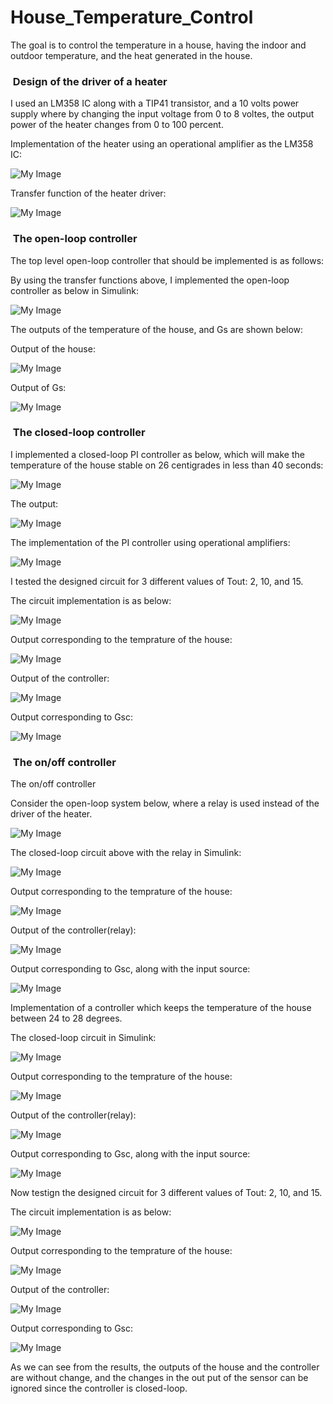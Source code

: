 # House_Temperature_Control
The goal is to control the temperature in a house, having the indoor and outdoor temperature, and the heat generated in the house.

<h3> &nbsp;Design of the driver of a heater</h3>

I used an LM358 IC along with a TIP41 transistor, and a 10 volts power supply where by changing the input voltage from 0 to 8 voltes, the output power of the heater changes from 0 to 100 percent.

Implementation of the heater using an operational amplifier as the LM358 IC:

![My Image](images/IMG_4978.jpg)

Transfer function of the heater driver:

![My Image](images/IMG_4980.jpg)

<h3> &nbsp;The open-loop controller</h3>

The top level open-loop controller that should be implemented is as follows:

By using the transfer functions above, I implemented the open-loop controller as below in Simulink:

![My Image](images/IMG_4984.jpg)

The outputs of the temperature of the house, and Gs are shown below:

Output of the house:

![My Image](images/IMG_4987.jpg)

Output of Gs:

![My Image](images/IMG_4986.jpg)

<h3> &nbsp;The closed-loop controller</h3>

I implemented a closed-loop PI controller as below, which will make the temperature of the house stable on 26 centigrades in less than 40 seconds: 

![My Image](images/IMG_4993.jpg)

The output:

![My Image](images/IMG_4995.jpg)

The implementation of the PI controller using operational amplifiers:

![My Image](images/IMG_4997.jpg)

I tested the designed circuit for 3 different values of Tout: 2, 10, and 15.

The circuit implementation is as below:

![My Image](images/IMG_4998.jpg)

Output corresponding to the temprature of the house:

![My Image](images/IMG_4999.jpg)

Output of the controller:

![My Image](images/IMG_5001.jpg)

Output corresponding to Gsc:

![My Image](images/IMG_5002.jpg)

<h3> &nbsp;The on/off controller</h3>The on/off controller

Consider the open-loop system below, where a relay is used instead of the driver of the heater.

![My Image](images/1.png)

The closed-loop circuit above with the relay in Simulink:

![My Image](images/IMG_5003.jpg)

Output corresponding to the temprature of the house:

![My Image](images/IMG_5004.jpg)

Output of the controller(relay):

![My Image](images/IMG_5005.jpg)

Output corresponding to Gsc, along with the input source:

![My Image](images/IMG_5006.jpg)

Implementation of a controller which keeps the temperature of the house between 24 to 28 degrees.

The closed-loop circuit in Simulink:

![My Image](images/IMG_5009.jpg)

Output corresponding to the temprature of the house:

![My Image](images/IMG_5008.jpg)

Output of the controller(relay):

![My Image](images/IMG_5018.jpg)

Output corresponding to Gsc, along with the input source:

![My Image](images/IMG_5011.jpg)

Now testign the designed circuit for 3 different values of Tout: 2, 10, and 15.

The circuit implementation is as below:

![My Image](images/IMG_5012.jpg)

Output corresponding to the temprature of the house:

![My Image](images/IMG_5015.jpg)

Output of the controller:

![My Image](images/IMG_5014.jpg)

Output corresponding to Gsc:

![My Image](images/IMG_5013.jpg)

As we can see from the results, the outputs of the house and the controller are without change, and the changes in the out put of the sensor can be ignored since the controller is closed-loop. 

